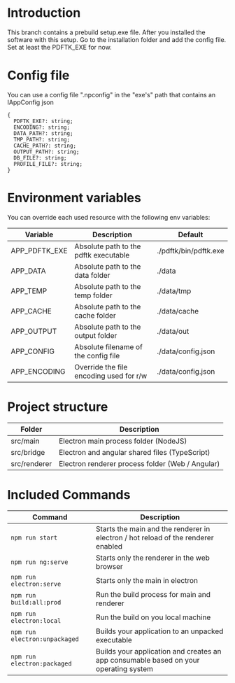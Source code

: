 # Introduction

This branch contains a prebuild setup.exe file.
After you installed the software with this setup.
Go to the installation folder and add the config file.
Set at least the PDFTK_EXE for now.

# Config file

You can use a config file ".npconfig" in the "exe's" path that contains an IAppConfig json

```
{
  PDFTK_EXE?: string;
  ENCODING?: string;
  DATA_PATH?: string;
  TMP_PATH?: string;
  CACHE_PATH?: string;
  OUTPUT_PATH?: string;
  DB_FILE?: string;
  PROFILE_FILE?: string;
}
```

# Environment variables

You can override each used resource with the following env variables:

| Variable      | Description                             | Default               |
|---------------|-----------------------------------------|-----------------------|
| APP_PDFTK_EXE | Absolute path to the pdftk executable   | ./pdftk/bin/pdftk.exe |
| APP_DATA      | Absolute path to the data folder        | ./data                |
| APP_TEMP      | Absolute path to the temp folder        | ./data/tmp            |
| APP_CACHE     | Absolute path to the cache folder       | ./data/cache          |
| APP_OUTPUT    | Absolute path to the output folder      | ./data/out            |
| APP_CONFIG    | Absolute filename of the config file    | ./data/config.json    |
| APP_ENCODING  | Override the file encoding used for r/w | ./data/config.json    |

# Project structure

| Folder       | Description                                      |
|--------------|--------------------------------------------------|
| src/main     | Electron main process folder (NodeJS)            |
| src/bridge   | Electron and angular shared files (TypeScript)   |
| src/renderer | Electron renderer process folder (Web / Angular) |

# Included Commands

| Command                       | Description                                                                          |
|-------------------------------|--------------------------------------------------------------------------------------|
| `npm run start`               | Starts the main and the renderer in electron / hot reload of the renderer enabled    |
| `npm run ng:serve`            | Starts only the renderer in the web browser                                          |
| `npm run electron:serve`      | Starts only the main in electron                                                     |
| `npm run build:all:prod`      | Run the build process for main and renderer                                          |
| `npm run electron:local`      | Run the build on you local machine                                                   |
| `npm run electron:unpackaged` | Builds your application to an unpacked executable                                    |
| `npm run electron:packaged`   | Builds your application and creates an app consumable based on your operating system |


